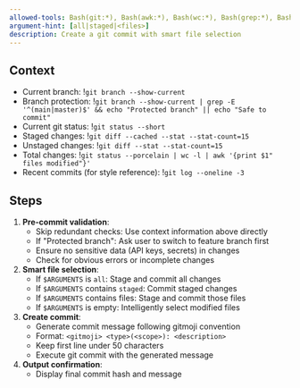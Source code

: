 ```yaml
---
allowed-tools: Bash(git:*), Bash(awk:*), Bash(wc:*), Bash(grep:*), Bash(print:*)
argument-hint: [all|staged|<files>]
description: Create a git commit with smart file selection
---
```


<ultrathink />

## Context

- Current branch: !`git branch --show-current`
- Branch protection: !`git branch --show-current | grep -E '^(main|master)$' && echo "Protected branch" || echo "Safe to commit"`
- Current git status: !`git status --short`
- Staged changes: !`git diff --cached --stat --stat-count=15`
- Unstaged changes: !`git diff --stat --stat-count=15`
- Total changes: !`git status --porcelain | wc -l | awk '{print $1" files modified"}'`
- Recent commits (for style reference): !`git log --oneline -3`

## Steps

1. **Pre-commit validation**:
   - Skip redundant checks: Use context information above directly
   - If "Protected branch": Ask user to switch to feature branch first
   - Ensure no sensitive data (API keys, secrets) in changes
   - Check for obvious errors or incomplete changes
2. **Smart file selection**:
   - If `$ARGUMENTS` is `all`: Stage and commit all changes
   - If `$ARGUMENTS` contains `staged`: Commit staged changes
   - If `$ARGUMENTS` contains files: Stage and commit those files
   - If `$ARGUMENTS` is empty: Intelligently select modified files
3. **Create commit**:
   - Generate commit message following gitmoji convention
   - Format: `<gitmoji> <type>(<scope>): <description>`
   - Keep first line under 50 characters
   - Execute git commit with the generated message
4. **Output confirmation**:
   - Display final commit hash and message
